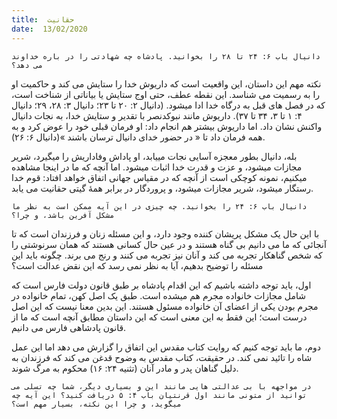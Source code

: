 ```yaml
---
title:  حقانیت
date:  13/02/2020
---
```


`دانیال باب ۶: ۲۴ تا ۲۸ را بخوانید. پادشاه چه شهادتی را در باره خداوند می دهد؟`

نکته مهم این داستان، این واقعیت است که داریوش خدا را ستایش می کند و حاکمیت او را به رسمیت می شناسد. این نقطه عطف، حتی اوج ستایش یا بیاناتی از شناخت است، که در فصل های قبل به درگاه خدا ادا میشود. (دانیال ۲: ۲۰ تا ۲۳؛ دانیال ۳: ۲۸، ۲۹؛ دانیال ۴: ۱ تا ۳، ۳۴ تا ۳۷). داریوش مانند نبوکدنصر با تقدیر و ستایش خدا، به نجات دانیال واکنش نشان داد. اما داریوش بیشتر هم انجام داد: او فرمان قبلی خود را عوض کرد و به همه فرمان داد تا « در حضور خدای دانیال ترسان باشند »(دانیال ۶: ۲۶).

بله، دانیال بطور معجزه آسایی نجات مییابد، او پاداش وفاداریش را میگیرد، شریر مجازات میشود، و عزت و قدرت خدا اثبات میشود. اما آنچه که ما در اینجا مشاهده میکنیم، نمونه کوچکی  است از آنچه که در مقیاس جهانی اتفاق خواهد افتاد: قوم خدا رستگار میشود، شریر مجازات میشود، و پروردگار در برابر همهٔ گیتی حقانیت می یابد.

`دانیال باب ۶: ۲۴ را بخوانید. چه چیزی در این آیه ممکن است به نظر ما مشکل آفرین باشد، و چرا؟`

با این حال یک مشکل پریشان کننده وجود دارد، و این مسئله زنان و فرزندان است که تا آنجائی که ما می دانیم بی گناه هستند و در عین حال کسانی هستند که همان سرنوشتی را که شخص گناهکار تجربه می کند و آنان نیز تجربه می کنند و رنج می برند. چگونه باید این مسئله را توضیح بدهیم، آیا به نظر نمی رسد که این نقض عدالت است؟

اول، باید توجه داشته باشیم که این اقدام پادشاه بر طبق قانون دولت فارس است که شامل مجازات خانواده مجرم هم میشده است. طبق یک اصل کهن، تمام خانواده در مجرم بودن یکی از اعضای آن خانواده مسئول هستند. این بدین معنا نیست که این اصل درست است؛ این فقط به این معنی است که این داستان مطابق آنچه است که ما از قانون پادشاهی فارس می دانیم.

دوم، ما باید توجه کنیم که روایت کتاب مقدس این اتفاق را گزارش می دهد اما این عمل شاه را تائید نمی کند. در حقیقت، کتاب مقدس به وضوح قدغن می کند که فرزندان به دلیل گناهان پدر و مادر آنان (تثنیه ۲۴: ۱۶) محکوم به مرگ شوند.

`در مواجهه با بی عدالتی هایی مانند این و بسیاری دیگر، شما چه تسلی می توانید از متونی مانند اول قرنتیان باب ۴: ۵ دریافت کنید؟ این آیه چه میگوید، و چرا این نکته، بسیار مهم است؟`